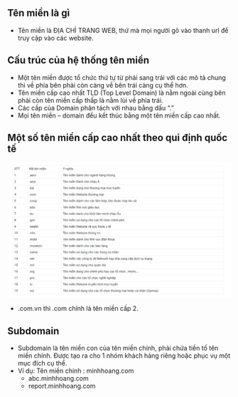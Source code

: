 ## Tên miền là gì
- Tên miền là ĐỊA CHỈ TRANG WEB, thứ mà mọi người gõ vào thanh url để truy cập vào các website.
## Cấu trúc của hệ thống tên miền
- Một tên miền được tổ chức thứ tự từ phải sang trái với các mô tả chung thì về phía bên phải còn càng về bên trái càng cụ thể hơn.
- Tên miền cấp cao nhất TLD (Top Level Domain) là nằm ngoài cùng bên phải còn tên miền cấp thấp là nằm lùi về phía trái.
- Các cấp của Domain phân tách với nhau bằng dấu “.”
- Mọi tên miền – domain đều kết thúc bằng một tên miền cấp cao nhất.
## Một số tên miền cấp cao nhất theo qui định quốc tế 
<img src="image/1.PNG">

- .com.vn thì .com chính là tên miền cấp 2.

## Subdomain
- Subdomain là tên miền con của tên miền chính, phải chứa tiền tố tên miền chính. Được tạo ra cho 1 nhóm khách hàng riêng hoặc phục vụ một mục đích cụ thể.
- Ví dụ: Tên miền chính : minhhoang.com
    + abc.minhhoang.com
    + report.minhhoang.com